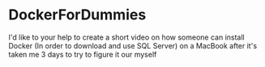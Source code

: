 # DockerForDummies
I'd like to your help to create a short video on how someone can install Docker (In order to download and use SQL Server) on a MacBook after it's taken me 3 days to try to figure it our myself
